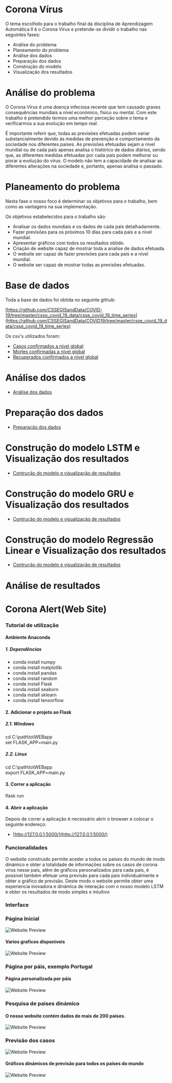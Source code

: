 # Corona Vírus

O tema escolhido para o trabalho final da disciplina de Aprendizagem Automática II é o Corona Vírus e pretende-se dividir o trabalho nas seguintes fases:

- Análise do problema
- Planeamento do problema
- Análise dos dados
- Preparação dos dados
- Construção do modelo
- Visualização dos resultados

# Análise do problema

O Corona Vírus é uma doença infeciosa recente que tem causado graves consequências mundiais a nível económico, físico ou mental. Com este trabalho é pretendido termos uma melhor perceção sobre o tema e verificarmos a sua evolução em tempo real.

É importante referir que, todas as previsões efetuadas podem variar substancialmente devido ás medidas de prevenção e comportamento da sociedade nos diferentes países. As previsões efetuadas sejam a nível mundial ou de cada país apenas analisa o histórico de dados diários, sendo que, as diferentes medidas efetuadas por cada país podem melhorar ou piorar a evolução do vírus. O modelo não tem a capacidade de analisar as diferentes alterações na sociedade e, portanto, apenas analisa o passado.

# Planeamento do problema

Nesta fase o nosso foco é determinar os objetivos para o trabalho, bem como as vantagens na sua implementação.

Os objetivos estabelecidos para o trabalho são:

- Analisar os dados mundiais e os dados de cada país detalhadamente.
- Fazer previsões para os próximos 10 dias para cada país e a nível mundial.
- Apresentar gráficos com todos os resultados obtido.
- Criação de website capaz de mostrar toda a analise de dados efetuada.
- O website ser capaz de fazer previsões para cada país e a nível mundial.
- O website ser capaz de mostrar todas as previsões efetuadas.

#

# Base de dados

Toda a base de dados foi obtida no seguinte github:

[https://github.com/CSSEGISandData/COVID-19/tree/master/csse_covid_19_data/csse_covid_19_time_series](https://github.com/CSSEGISandData/COVID19/tree/master/csse_covid_19_data/csse_covid_19_time_series)

Os csv&#39;s utilizados foram:

- [Casos confirmados a nível global](https://github.com/CSSEGISandData/COVID-19/blob/master/csse_covid_19_data/csse_covid_19_time_series/time_series_covid19_confirmed_global.csv) 
- [Mortes confirmadas a nível global](https://github.com/CSSEGISandData/COVID-19/blob/master/csse_covid_19_data/csse_covid_19_time_series/time_series_covid19_deaths_global.csv)
- [Recuperados confirmados a nível global](https://github.com/CSSEGISandData/COVID-19/blob/master/csse_covid_19_data/csse_covid_19_time_series/time_series_covid19_recovered_global.csv)

# Análise dos dados

- [Análise dos dados](https://github.com/jpbsa98/Corona-Virus/blob/master/DataAnalysisNotebook.ipynb)

# Preparação dos dados

- [Preparação dos dados](https://github.com/jpbsa98/Corona-Virus/blob/master/LstmPredictionsNotebook.ipynb)

# Construção do modelo LSTM e Visualização dos resultados

- [Contrução do modelo e visualização de resultados](https://github.com/jpbsa98/Corona-Virus/blob/master/LstmPredictionsNotebook.ipynb)

# Construção do modelo GRU e Visualização dos resultados

- [Contrução do modelo e visualização de resultados](https://github.com/jpbsa98/Corona-Virus/blob/master/GRUPredictionsNotebook.ipynb)

# Construção do modelo Regressão Linear e Visualização dos resultados

- [Contrução do modelo e visualização de resultados](https://github.com/jpbsa98/Corona-Virus/blob/master/TestesOutrosModelos.ipynb)

# Análise de resultados


# Corona Alert(Web Site)


### Tutorial de utilização

#### Ambiente Anaconda

##### 1. Dependências

- conda install numpy
- conda install matplotlib
- conda install pandas
- conda install random
- conda install Flask
- conda install seaborn
- conda install sklearn
- conda install tensorflow
#### 2. Adicionar o projeto ao Flask

##### 2.1. Windows

cd C:\path\to\WEBapp\
set FLASK_APP=main.py

##### 2.2. Linux

cd C:\path\to\WEBapp\
export FLASK_APP=main.py

#### 3. Correr a aplicação

flask run

#### 4. Abrir a aplicação

Depois de correr a aplicação é necessário abrir o browser e colocar o seguinte endereço:

- [http://127.0.0.1:5000/](http://127.0.0.1:5000/)

### Funcionalidades
O website construido permite aceder a todos os paises do mundo de modo dinámico e obter a totalidade de informações sobre os casos de corona virus nesse pais, além de gráficos personalizados para cada pais, é possivel também efetuar uma previsão para cada pais individualmente e obter o gráfico de previsão.
Deste modo o website permite obter uma experiencia inovadora e dinámica de interação com o nosso modelo LSTM e obter os resultados de modo simples e intuitivo

### Interface
### Página Inicial
![Website Preview](https://github.com/jpbsa98/Corona-Virus/blob/master/Images/Website_world_wide.PNG)

#### Varios graficos disponiveis
![Website Preview](https://github.com/jpbsa98/Corona-Virus/blob/master/Images/Website_world_wide2.PNG)


### Página por páis, exemplo Portugal
#### Página personalizada por páis 
![Website Preview](https://github.com/jpbsa98/Corona-Virus/blob/master/Images/Website_country.PNG)

### Pesquisa de paises dinámico
#### O nosso website contém dados de mais de 200 paises.
![Website Preview](https://github.com/jpbsa98/Corona-Virus/blob/master/Images/Website_dynamic_search.PNG)


### Previsão dos casos
![Website Preview](https://github.com/jpbsa98/Corona-Virus/blob/master/Images/Website_country_predicting.PNG)
#### Gráficos dinámicos de previsão para todos os países do mundo
![Website Preview](https://github.com/jpbsa98/Corona-Virus/blob/master/Images/Website_country_predicted.PNG)


